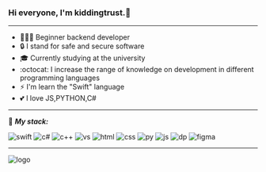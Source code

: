 ### Hi everyone, I'm kiddingtrust.💫
___

- 👨🏻‍💻 Beginner backend developer
- 🔒 I stand for safe and secure software
- 🎓 Currently studying at the university
- :octocat: I increase the range of knowledge on development in different programming languages
- ⚡ I'm  learn the "Swift" language
- :two_hearts: I love JS,PYTHON,C#
___

:briefcase: ***My stack:***

![swift](https://raw.githubusercontent.com/kiddingtrust/kiddingtrust/main/ico/10.png)
![c#](https://github.com/kiddingtrust/kiddingtrust/blob/main/ico/2.png) 
![c++](https://github.com/kiddingtrust/kiddingtrust/blob/main/ico/1.png)
![vs](https://github.com/kiddingtrust/kiddingtrust/blob/main/ico/9.png) 
![html](https://github.com/kiddingtrust/kiddingtrust/blob/main/ico/6.png)
![css](https://github.com/kiddingtrust/kiddingtrust/blob/main/ico/3.png)
![py](https://github.com/kiddingtrust/kiddingtrust/blob/main/ico/8.png)
![js](https://github.com/kiddingtrust/kiddingtrust/blob/main/ico/7.png)
![dp](https://github.com/kiddingtrust/kiddingtrust/blob/main/ico/4.png)
![figma](https://github.com/kiddingtrust/kiddingtrust/blob/main/ico/5.png)
___
![logo](https://raw.githubusercontent.com/kiddingtrust/kiddingtrust/main/ico/banner.jpg)
